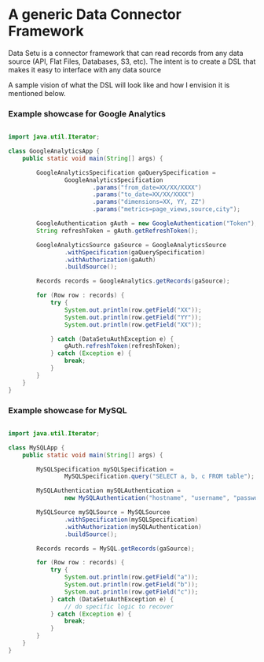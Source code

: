 # A generic Data Connector Framework

Data Setu is a connector framework that can read records from any data source (API, Flat Files, Databases, S3, etc). The
intent is to create a DSL that makes it easy to interface with any data source

A sample vision of what the DSL will look like and how I envision it is mentioned below.

### Example showcase for Google Analytics

````java

import java.util.Iterator;

class GoogleAnalyticsApp {
    public static void main(String[] args) {

        GoogleAnalyticsSpecification gaQuerySpecification =
                GoogleAnalyticsSpecification
                        .params("from_date=XX/XX/XXXX")
                        .params("to_date=XX/XX/XXXX")
                        .params("dimensions=XX, YY, ZZ")
                        .params("metrics=page_views,source,city");

        GoogleAuthentication gAuth = new GoogleAuthentication("Token");
        String refreshToken = gAuth.getRefreshToken();

        GoogleAnalyticsSource gaSource = GoogleAnalyticsSource
                .withSpecification(gaQuerySpecification)
                .withAuthorization(gaAuth)
                .buildSource();

        Records records = GoogleAnalytics.getRecords(gaSource);

        for (Row row : records) {
            try {
                System.out.println(row.getField("XX"));
                System.out.println(row.getField("YY"));
                System.out.println(row.getField("XX"));

            } catch (DataSetuAuthException e) {
                gAuth.refreshToken(refreshToken);
            } catch (Exception e) {
                break;
            }
        }
    }
}
````

### Example showcase for MySQL

````java

import java.util.Iterator;

class MySQLApp {
    public static void main(String[] args) {

        MySQLSpecification mySQLSpecification =
                MySQLSpecification.query("SELECT a, b, c FROM table");

        MySQLAuthentication mySQLAuthentication =
                new MySQLAuthentication("hostname", "username", "password");

        MySQLSource mySQLSource = MySQLSourcee
                .withSpecification(mySQLSpecification)
                .withAuthorization(mySQLAuthentication)
                .buildSource();

        Records records = MySQL.getRecords(gaSource);

        for (Row row : records) {
            try {
                System.out.println(row.getField("a"));
                System.out.println(row.getField("b"));
                System.out.println(row.getField("c"));
            } catch (DataSetuAuthException e) {
                // do specific logic to recover
            } catch (Exception e) {
                break;
            }
        }
    }
}
````
